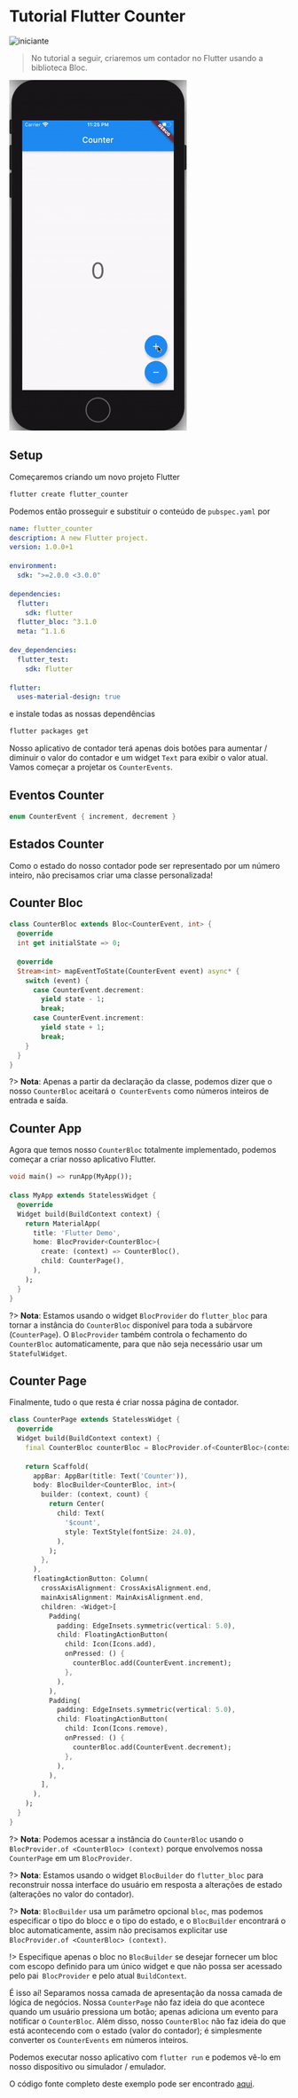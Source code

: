 # Tutorial Flutter Counter

![iniciante](https://img.shields.io/badge/level-beginner-green.svg)

> No tutorial a seguir, criaremos um contador no Flutter usando a biblioteca Bloc.

![demo](../assets/gifs/flutter_counter.gif)

## Setup

Começaremos criando um novo projeto Flutter

```bash
flutter create flutter_counter
```

Podemos então prosseguir e substituir o conteúdo de `pubspec.yaml` por

```yaml
name: flutter_counter
description: A new Flutter project.
version: 1.0.0+1

environment:
  sdk: ">=2.0.0 <3.0.0"

dependencies:
  flutter:
    sdk: flutter
  flutter_bloc: ^3.1.0
  meta: ^1.1.6

dev_dependencies:
  flutter_test:
    sdk: flutter

flutter:
  uses-material-design: true
```

e instale todas as nossas dependências

```bash
flutter packages get
```

Nosso aplicativo de contador terá apenas dois botões para aumentar / diminuir o valor do contador e um widget `Text` para exibir o valor atual. Vamos começar a projetar os `CounterEvents`.

## Eventos Counter

```dart
enum CounterEvent { increment, decrement }
```

## Estados Counter

Como o estado do nosso contador pode ser representado por um número inteiro, não precisamos criar uma classe personalizada!

## Counter Bloc

```dart
class CounterBloc extends Bloc<CounterEvent, int> {
  @override
  int get initialState => 0;

  @override
  Stream<int> mapEventToState(CounterEvent event) async* {
    switch (event) {
      case CounterEvent.decrement:
        yield state - 1;
        break;
      case CounterEvent.increment:
        yield state + 1;
        break;
    }
  }
}
```

?> **Nota**: Apenas a partir da declaração da classe, podemos dizer que o nosso `CounterBloc` aceitará o` CounterEvents` como números inteiros de entrada e saída.

## Counter App

Agora que temos nosso `CounterBloc` totalmente implementado, podemos começar a criar nosso aplicativo Flutter.

```dart
void main() => runApp(MyApp());

class MyApp extends StatelessWidget {
  @override
  Widget build(BuildContext context) {
    return MaterialApp(
      title: 'Flutter Demo',
      home: BlocProvider<CounterBloc>(
        create: (context) => CounterBloc(),
        child: CounterPage(),
      ),
    );
  }
}
```

?> **Nota**: Estamos usando o widget `BlocProvider` do `flutter_bloc` para tornar a instância do `CounterBloc` disponível para toda a subárvore (`CounterPage`). O `BlocProvider` também controla o fechamento do `CounterBloc` automaticamente, para que não seja necessário usar um `StatefulWidget`.

## Counter Page

Finalmente, tudo o que resta é criar nossa página de contador.

```dart
class CounterPage extends StatelessWidget {
  @override
  Widget build(BuildContext context) {
    final CounterBloc counterBloc = BlocProvider.of<CounterBloc>(context);

    return Scaffold(
      appBar: AppBar(title: Text('Counter')),
      body: BlocBuilder<CounterBloc, int>(
        builder: (context, count) {
          return Center(
            child: Text(
              '$count',
              style: TextStyle(fontSize: 24.0),
            ),
          );
        },
      ),
      floatingActionButton: Column(
        crossAxisAlignment: CrossAxisAlignment.end,
        mainAxisAlignment: MainAxisAlignment.end,
        children: <Widget>[
          Padding(
            padding: EdgeInsets.symmetric(vertical: 5.0),
            child: FloatingActionButton(
              child: Icon(Icons.add),
              onPressed: () {
                counterBloc.add(CounterEvent.increment);
              },
            ),
          ),
          Padding(
            padding: EdgeInsets.symmetric(vertical: 5.0),
            child: FloatingActionButton(
              child: Icon(Icons.remove),
              onPressed: () {
                counterBloc.add(CounterEvent.decrement);
              },
            ),
          ),
        ],
      ),
    );
  }
}
```

?> **Nota**: Podemos acessar a instância do `CounterBloc` usando o `BlocProvider.of <CounterBloc> (context)` porque envolvemos nossa `CounterPage` em um `BlocProvider`.

?> **Nota**: Estamos usando o widget `BlocBuilder` do `flutter_bloc` para reconstruir nossa interface do usuário em resposta a alterações de estado (alterações no valor do contador).

?> **Nota**: `BlocBuilder` usa um parâmetro opcional `bloc`, mas podemos especificar o tipo do blocc e o tipo do estado, e o `BlocBuilder` encontrará o bloc automaticamente, assim não precisamos explicitar use `BlocProvider.of <CounterBloc> (context)`.

!> Especifique apenas o bloc no `BlocBuilder` se desejar fornecer um bloc com escopo definido para um único widget e que não possa ser acessado pelo pai` BlocProvider` e pelo atual `BuildContext`.

É isso aí! Separamos nossa camada de apresentação da nossa camada de lógica de negócios. Nossa `CounterPage` não faz ideia do que acontece quando um usuário pressiona um botão; apenas adiciona um evento para notificar o `CounterBloc`. Além disso, nosso `CounterBloc` não faz ideia do que está acontecendo com o estado (valor do contador); é simplesmente converter os `CounterEvents` em números inteiros.

Podemos executar nosso aplicativo com `flutter run` e podemos vê-lo em nosso dispositivo ou simulador / emulador.

O código fonte completo deste exemplo pode ser encontrado [aqui](https://github.com/felangel/Bloc/tree/master/packages/flutter_bloc/example).
